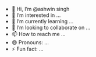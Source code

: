 - 👋 Hi, I’m @ashwin singh
- 👀 I’m interested in ...
- 🌱 I’m currently learning ...
- 💞️ I’m looking to collaborate on ...
- 📫 How to reach me ...
- 😄 Pronouns: ...
- ⚡ Fun fact: ...

<!---
ashwin singh is a ✨ special ✨ repository because its `README.md` (this file) appears on your GitHub profile.
You can click the Preview link to take a look at your changes.
--->

